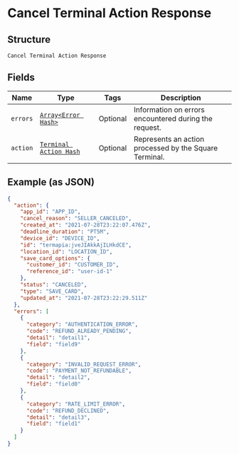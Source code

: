 
# Cancel Terminal Action Response

## Structure

`Cancel Terminal Action Response`

## Fields

| Name | Type | Tags | Description |
|  --- | --- | --- | --- |
| `errors` | [`Array<Error Hash>`](../../doc/models/error.md) | Optional | Information on errors encountered during the request. |
| `action` | [`Terminal Action Hash`](../../doc/models/terminal-action.md) | Optional | Represents an action processed by the Square Terminal. |

## Example (as JSON)

```json
{
  "action": {
    "app_id": "APP_ID",
    "cancel_reason": "SELLER_CANCELED",
    "created_at": "2021-07-28T23:22:07.476Z",
    "deadline_duration": "PT5M",
    "device_id": "DEVICE_ID",
    "id": "termapia:jveJIAkkAjILHkdCE",
    "location_id": "LOCATION_ID",
    "save_card_options": {
      "customer_id": "CUSTOMER_ID",
      "reference_id": "user-id-1"
    },
    "status": "CANCELED",
    "type": "SAVE_CARD",
    "updated_at": "2021-07-28T23:22:29.511Z"
  },
  "errors": [
    {
      "category": "AUTHENTICATION_ERROR",
      "code": "REFUND_ALREADY_PENDING",
      "detail": "detail1",
      "field": "field9"
    },
    {
      "category": "INVALID_REQUEST_ERROR",
      "code": "PAYMENT_NOT_REFUNDABLE",
      "detail": "detail2",
      "field": "field0"
    },
    {
      "category": "RATE_LIMIT_ERROR",
      "code": "REFUND_DECLINED",
      "detail": "detail3",
      "field": "field1"
    }
  ]
}
```

